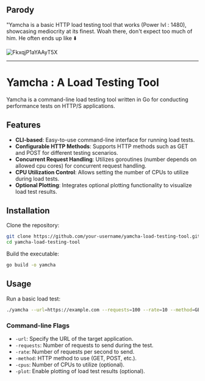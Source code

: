 ## Parody
"Yamcha is a basic HTTP load testing tool that works (Power lvl : 1480), showcasing mediocrity at its finest. Woah there, don't expect too much of him. He often ends up like ⬇️

![FkxqjP1aYAAyT5X](https://github.com/Aditya1404Sal/Yamcha/assets/91340059/74915949-c768-401e-acdf-4d581c468725)

---
# Yamcha : A Load Testing Tool

Yamcha is a command-line load testing tool written in Go for conducting performance tests on HTTP/S applications.

## Features

- **CLI-based**: Easy-to-use command-line interface for running load tests.
- **Configurable HTTP Methods**: Supports HTTP methods such as GET and POST for different testing scenarios.
- **Concurrent Request Handling**: Utilizes goroutines (number depends on allowed cpu cores) for concurrent request handling.
- **CPU Utilization Control**: Allows setting the number of CPUs to utilize during load tests.
- **Optional Plotting**: Integrates optional plotting functionality to visualize load test results.

## Installation

Clone the repository:

```bash
git clone https://github.com/your-username/yamcha-load-testing-tool.git
cd yamcha-load-testing-tool
```

Build the executable:

```bash
go build -o yamcha
```

## Usage

Run a basic load test:

```bash
./yamcha --url=https://example.com --requests=100 --rate=10 --method=GET
```

### Command-line Flags

- `-url`: Specify the URL of the target application.
- `-requests`: Number of requests to send during the test.
- `-rate`: Number of requests per second to send.
- `-method`: HTTP method to use (GET, POST, etc.).
- `-cpus`: Number of CPUs to utilize (optional).
- `-plot`: Enable plotting of load test results (optional).
